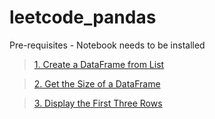# leetcode_pandas

Pre-requisites - Notebook needs to be installed

> [1. Create a DataFrame from List](https://leetcode.com/problems/create-a-dataframe-from-list/description/?envType=study-plan-v2&envId=introduction-to-pandas&lang=pythondata)

>   [2. Get the Size of a DataFrame](https://leetcode.com/problems/get-the-size-of-a-dataframe/description/?envType=study-plan-v2&envId=introduction-to-pandas&lang=pythondata)

>   [3. Display the First Three Rows](https://leetcode.com/problems/display-the-first-three-rows/?envType=study-plan-v2&envId=introduction-to-pandas&lang=pythondata)